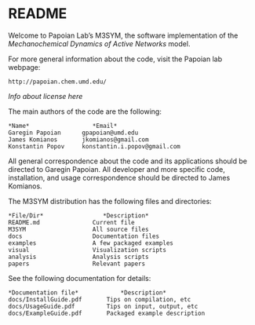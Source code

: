 # README #

Welcome to Papoian Lab’s M3SYM, the software implementation of the 
*Mechanochemical Dynamics of Active Networks* model. 

For more general information about the code, visit the Papoian lab webpage:

	http://papoian.chem.umd.edu/ 

*Info about license here*

The main authors of the code are the following:
	
	*Name*		     		*Email*
	Garegin Papoian      gpapoian@umd.edu	
	James Komianos       jkomianos@gmail.com
	Konstantin Popov     konstantin.i.popov@gmail.com

All general correspondence about the code and its applications should 
be directed to Garegin Papoian. All developer and more specific code, 
installation, and usage correspondence should be directed to James Komianos.

The M3SYM distribution has the following files and directories:

	*File/Dir*				   *Description*
	README.md				Current file
	M3SYM					All source files
	docs					Documentation files
	examples				A few packaged examples
	visual					Visualization scripts
	analysis				Analysis scripts
	papers					Relevant papers 

See the following documentation for details:

	*Documentation file*			*Description*
	docs/InstallGuide.pdf		Tips on compilation, etc
	docs/UsageGuide.pdf			Tips on input, output, etc
	docs/ExampleGuide.pdf		Packaged example description

